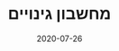 ---
title: מחשבון גינויים
date: 2020-07-26
published: false
tags: ['Idea', 'Calculator']
description: אמור לי את מה אתה מגנה ואומר לך מי אתה
---